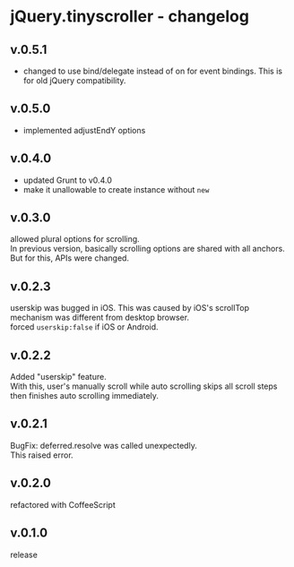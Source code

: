 # jQuery.tinyscroller - changelog

## v.0.5.1

* changed to use bind/delegate instead of on for event bindings. This is for old jQuery compatibility.

## v.0.5.0

* implemented adjustEndY options

## v.0.4.0

* updated Grunt to v0.4.0
* make it unallowable to create instance without `new`

## v.0.3.0

allowed plural options for scrolling.  
In previous version, basically scrolling options are shared with all anchors.  
But for this, APIs were changed.

## v.0.2.3

userskip was bugged in iOS. This was caused by iOS's scrollTop mechanism was different from desktop browser.  
forced `userskip:false` if iOS or Android.

## v.0.2.2

Added "userskip" feature.  
With this, user's manually scroll while auto scrolling skips all scroll steps then finishes auto scrolling immediately.

## v.0.2.1

BugFix: deferred.resolve was called unexpectedly.  
This raised error.

## v.0.2.0

refactored with CoffeeScript

## v.0.1.0

release

